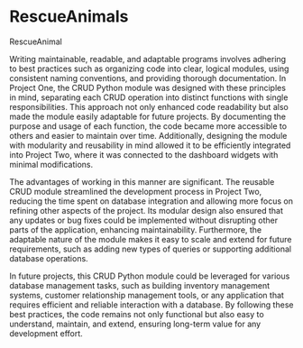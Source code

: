 # RescueAnimals
RescueAnimal


Writing maintainable, readable, and adaptable programs involves adhering to best practices such as organizing code into clear, logical modules, using consistent naming conventions, and providing thorough documentation. In Project One, the CRUD Python module was designed with these principles in mind, separating each CRUD operation into distinct functions with single responsibilities. This approach not only enhanced code readability but also made the module easily adaptable for future projects. By documenting the purpose and usage of each function, the code became more accessible to others and easier to maintain over time. Additionally, designing the module with modularity and reusability in mind allowed it to be efficiently integrated into Project Two, where it was connected to the dashboard widgets with minimal modifications.

The advantages of working in this manner are significant. The reusable CRUD module streamlined the development process in Project Two, reducing the time spent on database integration and allowing more focus on refining other aspects of the project. Its modular design also ensured that any updates or bug fixes could be implemented without disrupting other parts of the application, enhancing maintainability. Furthermore, the adaptable nature of the module makes it easy to scale and extend for future requirements, such as adding new types of queries or supporting additional database operations.

In future projects, this CRUD Python module could be leveraged for various database management tasks, such as building inventory management systems, customer relationship management tools, or any application that requires efficient and reliable interaction with a database. By following these best practices, the code remains not only functional but also easy to understand, maintain, and extend, ensuring long-term value for any development effort.
